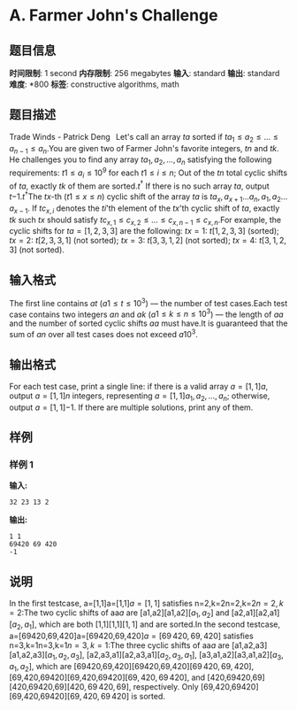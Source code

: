 # A. Farmer John's Challenge

## 题目信息

**时间限制**: 1 second
**内存限制**: 256 megabytes
**输入**: standard
**输出**: standard
**难度**: *800
**标签**: constructive algorithms, math

## 题目描述

Trade Winds - Patrick Deng⠀Let's call an array $t$$a$ sorted if $t$$a_1 \leq a_2 \leq \ldots \leq a_{n - 1} \leq a_{n}$.You are given two of Farmer John's favorite integers, $t$$n$ and $t$$k$. He challenges you to find any array $t$$a_1, a_2, \ldots, a_{n}$ satisfying the following requirements: $t$$1 \leq a_i \leq 10^9$ for each $t$$1 \leq i \leq n$; Out of the $t$$n$ total cyclic shifts of $t$$a$, exactly $t$$k$ of them are sorted.$t$$^\dagger$ If there is no such array $t$$a$, output $t$$-1$.$t$$^\dagger$The $t$$x$-th ($t$$1 \leq x \leq n$) cyclic shift of the array $t$$a$ is $t$$a_x, a_{x+1} \ldots a_n, a_1, a_2 \ldots a_{x - 1}$. If $t$$c_{x, i}$ denotes the $t$$i$'th element of the $t$$x$'th cyclic shift of $t$$a$, exactly $t$$k$ such $t$$x$ should satisfy $t$$c_{x,1} \leq c_{x,2} \leq \ldots \leq c_{x, n - 1} \leq c_{x, n}$.For example, the cyclic shifts for $t$$a = [1, 2, 3, 3]$ are the following: $t$$x = 1$: $t$$[1, 2, 3, 3]$ (sorted); $t$$x = 2$: $t$$[2, 3, 3, 1]$ (not sorted); $t$$x = 3$: $t$$[3, 3, 1, 2]$ (not sorted); $t$$x = 4$: $t$$[3, 1, 2, 3]$ (not sorted).

## 输入格式

The first line contains $a$$t$ ($a$$1 \leq t \leq 10^3$) — the number of test cases.Each test case contains two integers $a$$n$ and $a$$k$ ($a$$1 \leq k \leq n \leq 10^3$) — the length of $a$$a$ and the number of sorted cyclic shifts $a$$a$ must have.It is guaranteed that the sum of $a$$n$ over all test cases does not exceed $a$$10^3$.

## 输出格式

For each test case, print a single line: if there is a valid array $a = [1, 1]$$a$, output $a = [1, 1]$$n$ integers, representing $a = [1, 1]$$a_1, a_2, \ldots, a_{n}$; otherwise, output $a = [1, 1]$$-1$. If there are multiple solutions, print any of them.

## 样例

### 样例 1

**输入:**
```
32 23 13 2
```

**输出:**
```
1 1
69420 69 420
-1
```

## 说明

In the first testcase, a=[1,1]a=[1,1]$a = [1, 1]$ satisfies n=2,k=2n=2,k=2$n = 2, k = 2$:The two cyclic shifts of aa$a$ are [a1,a2][a1,a2]$[a_1, a_2]$ and [a2,a1][a2,a1]$[a_2, a_1]$, which are both [1,1][1,1]$[1, 1]$ and are sorted.In the second testcase, a=[69420,69,420]a=[69420,69,420]$a = [69\,420, 69, 420]$ satisfies n=3,k=1n=3,k=1$n = 3, k = 1$:The three cyclic shifts of aa$a$ are [a1,a2,a3][a1,a2,a3]$[a_1, a_2, a_3]$, [a2,a3,a1][a2,a3,a1]$[a_2, a_3, a_1]$, [a3,a1,a2][a3,a1,a2]$[a_3, a_1, a_2]$, which are [69420,69,420][69420,69,420]$[69\,420, 69, 420]$, [69,420,69420][69,420,69420]$[69, 420, 69\,420]$, and [420,69420,69][420,69420,69]$[420, 69\,420, 69]$, respectively. Only [69,420,69420][69,420,69420]$[69, 420, 69\,420]$ is sorted.

